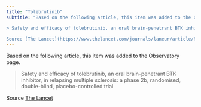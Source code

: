 ```yaml
---
title: "Tolebrutinib"
subtitle: "Based on the following article, this item was added to the Observatory page.

> Safety and efficacy of tolebrutinib, an oral brain-penetrant BTK inhibitor, in relapsing multiple sclerosis: a phase 2b, randomised, double-blind, placebo-controlled trial

Source [The Lancet](https://www.thelancet.com/journals/laneur/article/PIIS1474-4422(21)00237-4/fulltext)"
---
```

Based on the following article, this item was added to the Observatory page.

> Safety and efficacy of tolebrutinib, an oral brain-penetrant BTK inhibitor, in relapsing multiple sclerosis: a phase 2b, randomised, double-blind, placebo-controlled trial

Source [The Lancet](https://www.thelancet.com/journals/laneur/article/PIIS1474-4422(21)00237-4/fulltext)